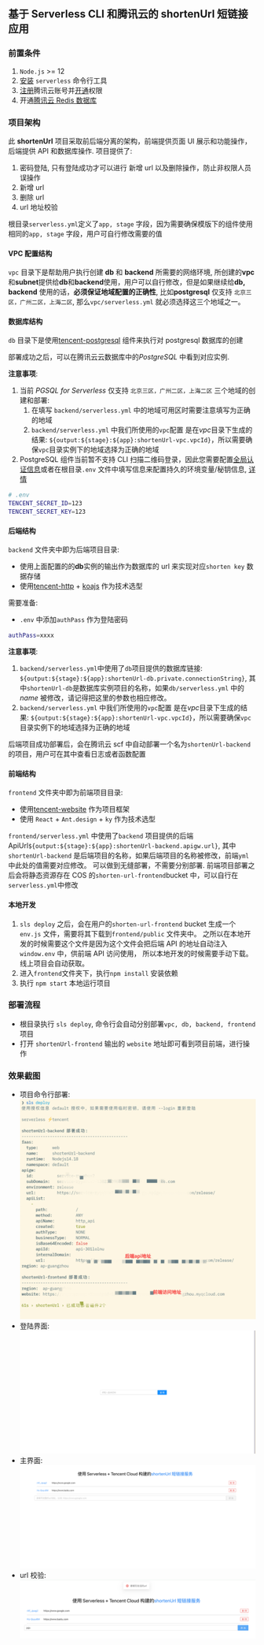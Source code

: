 ## 基于 Serverless CLI 和腾讯云的 shortenUrl 短链接应用

### 前置条件

1. `Node.js` >= 12
2. [安装](https://cn.serverless.com/framework/docs-getting-started) `serverless` 命令行工具
3. [注册](https://cloud.tencent.com/register)腾讯云账号并[开通](https://cloud.tencent.com/document/product/1154/43006)权限
4. 开通[腾讯云 Redis 数据库](https://cloud.tencent.com/document/product/239/30821)

### 项目架构

此 **shortenUrl** 项目采取前后端分离的架构，前端提供页面 UI 展示和功能操作， 后端提供 API 和数据库操作. 项目提供了:

1. 密码登陆, 只有登陆成功才可以进行 新增 url 以及删除操作，防止非权限人员误操作
2. 新增 url
3. 删除 url
4. url 地址校验

根目录`serverless.yml`定义了`app, stage` 字段，因为需要确保模版下的组件使用相同的`app, stage` 字段，用户可自行修改需要的值

#### VPC 配置结构

`vpc` 目录下是帮助用户执行创建 **db** 和 **backend** 所需要的网络环境, 所创建的**vpc**和**subnet**提供给**db**和**backend**使用，用户可以自行修改，但是如果继续给**db, backend** 使用的话，**必须保证地域配置的正确性**, 比如**postgresql** 仅支持 `北京三区，广州二区，上海二区`, 那么`vpc/serverless.yml` 就必须选择这三个地域之一。

#### 数据库结构

`db` 目录下是使用[tencent-postgresql](https://github.com/serverless-components/tencent-postgresql) 组件来执行对 postgresql 数据库的创建

部署成功之后，可以在腾讯云云数据库中的*PostgreSQL* 中看到对应实例.

**注意事项**:

1. 当前 _PGSQL for Serverless_ 仅支持 `北京三区，广州二区，上海二区` 三个地域的创建和部署:
    1. 在填写 `backend/serverless.yml` 中的地域可用区时需要注意填写为正确的地域
    2. `backend/serverless.yml` 中我们所使用的`vpc`配置 是在*vpc*目录下生成的结果: `${output:${stage}:${app}:shortenUrl-vpc.vpcId}`，所以需要确保`vpc`目录实例下的地域选择为正确的地域
2. PostgreSQL 组件当前暂不支持 CLI 扫描二维码登录，因此您需要配置[全局认证信息](https://cn.serverless.com/framework/docs-commands-credentials)或者在根目录`.env` 文件中填写信息来配置持久的环境变量/秘钥信息, [详情](https://github.com/serverless-components/tencent-postgresql#4-%E8%B4%A6%E5%8F%B7%E9%85%8D%E7%BD%AE)

```bash
# .env
TENCENT_SECRET_ID=123
TENCENT_SECRET_KEY=123
```

#### 后端结构

`backend` 文件夹中即为后端项目目录:

-   使用上面配置的的**db**实例的输出作为数据库的 url 来实现对应`shorten key` 数据存储
-   使用[tencent-http](https://github.com/serverless-components/tencent-http) + [koajs](https://koajs.com/) 作为技术选型

需要准备:

-   `.env` 中添加`authPass` 作为登陆密码

```bash
authPass=xxxx
```

**注意事项**:

1. `backend/serverless.yml`中使用了`db`项目提供的数据库链接: `${output:${stage}:${app}:shortenUrl-db.private.connectionString}`, 其中`shortenUrl-db`是数据库实例项目的名称，如果`db/serverless.yml` 中的*name* 被修改，请记得把这里的参数也相应修改。
2. `backend/serverless.yml` 中我们所使用的`vpc`配置 是在*vpc*目录下生成的结果: `${output:${stage}:${app}:shortenUrl-vpc.vpcId}`，所以需要确保`vpc`目录实例下的地域选择为正确的地域

后端项目成功部署后，会在腾讯云 scf 中自动部署一个名为`shortenUrl-backend`的项目，用户可在其中查看日志或者函数配置

#### 前端结构

`frontend` 文件夹中即为前端项目目录:

-   使用[tencent-website](https://github.com/serverless-components/tencent-website) 作为项目框架
-   使用 `React` + `Ant.design` + `ky` 作为技术选型

`frontend/serverless.yml` 中使用了`backend` 项目提供的后端 ApiUrl`${output:${stage}:${app}:shortenUrl-backend.apigw.url}`, 其中`shortenUrl-backend` 是后端项目的名称，如果后端项目的名称被修改，前端`yml`中此处的值需要对应修改。 可以做到无缝部署，不需要分别部署.
前端项目部署之后会将静态资源存在 COS 的`shorten-url-frontend`bucket 中，可以自行在`serverless.yml`中修改

#### 本地开发

1. `sls deploy` 之后，会在用户的`shorten-url-frontend` bucket 生成一个 `env.js` 文件，需要将其下载到`frontend/public` 文件夹中。 之所以在本地开发的时候需要这个文件是因为这个文件会把后端 API 的地址自动注入`window.env` 中，供前端 API 访问使用， 所以本地开发的时候需要手动下载。 线上项目会自动获取。
2. 进入`frontend`文件夹下，执行`npm install` 安装依赖
3. 执行 `npm start` 本地运行项目

### 部署流程

-   根目录执行 `sls deploy`, 命令行会自动分别部署`vpc, db, backend, frontend` 项目
-   打开 `shortenUrl-frontend` 输出的 `website` 地址即可看到项目前端，进行操作

### 效果截图

-   项目命令行部署: ![](./assets/deployment.jpg)
-   登陆界面: ![](./assets/login.png)
-   主界面: ![](./assets/homepage.png)
-   url 校验: ![](./assets/invalidUrl.png)
